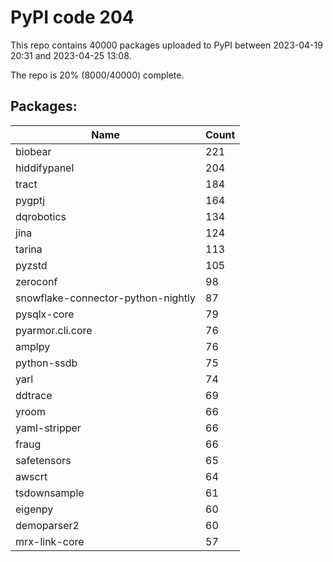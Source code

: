 # PyPI code 204

This repo contains 40000 packages uploaded to PyPI between 
2023-04-19 20:31 and 2023-04-25 13:08.

The repo is 20% (8000/40000) complete.

## Packages:

| Name  | Count |
| ----- | ----- |
| biobear | 221 |
| hiddifypanel | 204 |
| tract | 184 |
| pygptj | 164 |
| dqrobotics | 134 |
| jina | 124 |
| tarina | 113 |
| pyzstd | 105 |
| zeroconf | 98 |
| snowflake-connector-python-nightly | 87 |
| pysqlx-core | 79 |
| pyarmor.cli.core | 76 |
| amplpy | 76 |
| python-ssdb | 75 |
| yarl | 74 |
| ddtrace | 69 |
| yroom | 66 |
| yaml-stripper | 66 |
| fraug | 66 |
| safetensors | 65 |
| awscrt | 64 |
| tsdownsample | 61 |
| eigenpy | 60 |
| demoparser2 | 60 |
| mrx-link-core | 57 |


